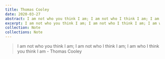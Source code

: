 ```yaml
---
title: Thomas Cooley
date: 2020-03-27
abstract: I am not who you think I am; I am not who I think I am; I am who I think you think I am - Thomas Cooley
excerpt: I am not who you think I am; I am not who I think I am; I am who I think you think I am - Thomas Cooley
collection: Note
collections: Note
---
```

> I am not who you think I am; I am not who I think I am; I am who I think you think I am - Thomas Cooley